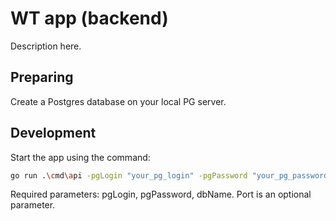 # WT app (backend) 

Description here.

## Preparing

Create a Postgres database on your local PG server.

## Development

Start the app using the command:
```bash
go run .\cmd\api -pgLogin "your_pg_login" -pgPassword "your_pg_password" -dbName "your_db_name" -port 4000
```
Required parameters: pgLogin, pgPassword, dbName.
Port is an optional parameter.
